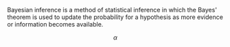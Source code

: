 Bayesian inference is a method of statistical inference in which the Bayes' theorem is used to update the probability for a hypothesis as more evidence or information becomes available.


$$
\alpha
$$